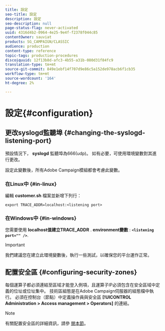 ```yaml
---
title: 設定
seo-title: 設定
description: 設定
seo-description: null
page-status-flag: never-activated
uuid: 4316d4b2-0964-4e25-9e4f-f2378f044c85
contentOwner: sauviat
products: SG_CAMPAIGN/CLASSIC
audience: production
content-type: reference
topic-tags: production-procedures
discoiquuid: 12f13b8d-afc3-4b55-a31b-080d31f84fc9
translation-type: tm+mt
source-git-commit: 849e1ebf14f707d9e86c5a152de978acb6f1cb35
workflow-type: tm+mt
source-wordcount: '164'
ht-degree: 2%

---
```



# 設定{#configuration}

## 更改syslogd監聽埠 {#changing-the-syslogd-listening-port}

預設情況下， **syslogd** 監聽埠為666(udp)。 如有必要，可使用環境變數對其進行更改。

設定此變數後，所有Adobe Campaign模組都會考慮此變數。

### 在Linux中 {#in-linux}

編輯 **customer.sh** 檔案並新增下列行：

```
export TRACE_ADDR=localhost:<listening port>
```

### 在Windows中 {#in-windows}

您需要使用 **localhost值建立TRACE_ADDR** . **environment變數** : **`<listening port="" />`**.

>[!IMPORTANT]
>
>我們建議您在建立此環境變數後，執行一些測試，以確保您的平台運作正常。

## 配置安全區 {#configuring-security-zones}

每個運算子都必須連結至區域才能登入例項，且運算子IP必須包含在安全區域中定義的位址或位址集中。 技術區組態是在Adobe Campaign伺服器的組態檔中執行。 必須在控制台（節點）中定義操作員與安全區 **[!UICONTROL Administration > Access management > Operators]** 的連結。

>[!NOTE]
>
>有關配置安全區的詳細資訊，請參 [閱本節](../../installation/using/configuring-campaign-server.md#defining-security-zones)。
